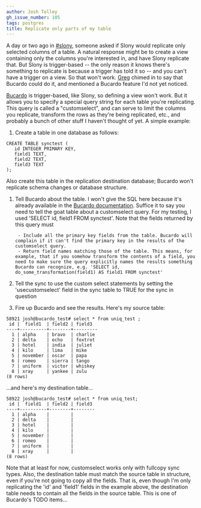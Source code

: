 ```yaml
---
author: Josh Tolley
gh_issue_number: 105
tags: postgres
title: Replicate only parts of my table
---
```


A day or two ago in [#slony](irc://irc.freenode.net/slony), someone asked if Slony would replicate only selected columns of a table. A natural response might be to create a view containing only the columns you're interested in, and have Slony replicate that. But Slony is trigger-based -- the only reason it knows there's something to replicate is because a trigger has told it so -- and you can't have a trigger on a view. So that won't work. [Greg](/team/greg_sabino_mullane) chimed in to say that Bucardo could do it, and mentioned a Bucardo feature I'd not yet noticed.

[Bucardo](http://bucardo.org/) is trigger-based, like Slony, so defining a view won't work. But it allows you to specify a special query string for each table you're replicating. This query is called a "customselect", and can serve to limit the columns you replicate, transform the rows as they're being replicated, etc., and probably a bunch of other stuff I haven't thought of yet. A simple example:

1. Create a table in one database as follows:

```
CREATE TABLE synctest (
   id INTEGER PRIMARY KEY,
   field1 TEXT,
   field2 TEXT,
   field3 TEXT
);
```

Also create this table in the replication destination database; Bucardo won't replicate schema changes or database structure.

1. Tell Bucardo about the table. I won't give the SQL here because it's already available in the [Bucardo documentation](http://bucardo.org/wiki/Bucardo/Documentation). Suffice it to say you need to tell the goat table about a customselect query. For my testing, I used 'SELECT id, field1 FROM synctest'. Note that the fields returned by this query must

        - Include all the primary key fields from the table. Bucardo will complain if it can't find the primary key in the results of the customselect query.
        - Return field names matching those of the table. This means, for example, that if you somehow transform the contents of a field, you need to make sure the query explicitly names the results something Bucardo can recognize, e.g. 'SELECT id, do_some_transformation(field1) AS field1 FROM synctest'

1. Tell the sync to use the custom select statements by setting the 'usecustomselect' field in the sync table to TRUE for the sync in question

1. Fire up Bucardo and see the results. Here's my source table:
```
58921 josh@bucardo_test# select * from uniq_test ;
 id |  field1  | field2 | field3
----+----------+--------+---------
  1 | alpha    | bravo  | charlie
  2 | delta    | echo   | foxtrot
  3 | hotel    | india  | juliet
  4 | kilo     | lima   | mike
  5 | november | oscar  | papa
  6 | romeo    | sierra | tango
  7 | uniform  | victor | whiskey
  8 | xray     | yankee | zulu
(8 rows)
```

...and here's my destination table...
```
58922 josh@bucardo_test# select * from uniq_test;
 id |  field1  | field2 | field3
----+----------+--------+--------
  1 | alpha    |        |
  2 | delta    |        |
  3 | hotel    |        |
  4 | kilo     |        |
  5 | november |        |
  6 | romeo    |        |
  7 | uniform  |        |
  8 | xray     |        |
(8 rows)
```

Note that at least for now, customselect works only with fullcopy sync types. Also, the destination table must match the source table in structure, even if you're not going to copy all the fields. That is, even though I'm only replicating the 'id' and 'field1' fields in the example above, the destination table needs to contain all the fields in the source table. This is one of Bucardo's TODO items...
